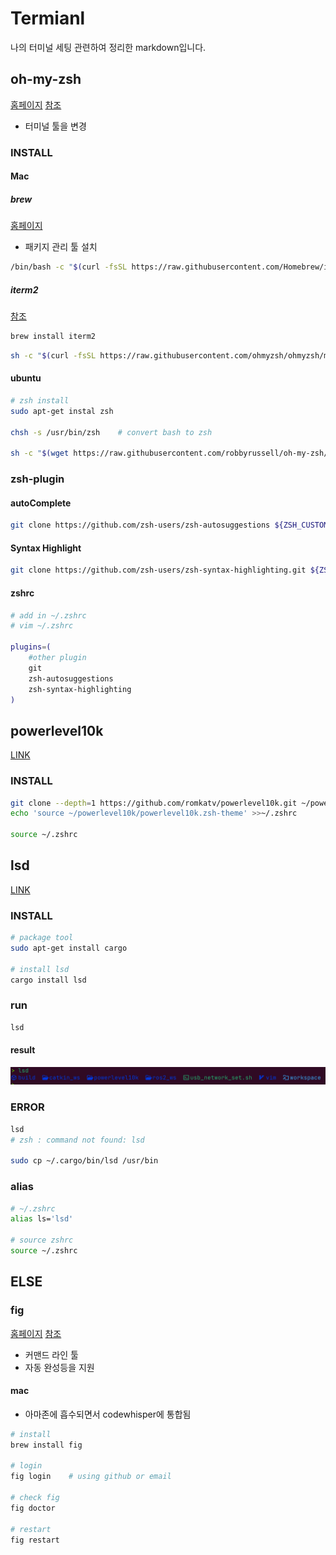 # Termianl

나의 터미널 세팅 관련하여 정리한 markdown입니다.

## oh-my-zsh

[홈페이지](https://ohmyz.sh/#install)
[참조](https://danaing.github.io/etc/2022/03/28/M1-mac-iTerm2-setting.html)

- 터미널 툴을 변경

### INSTALL

#### Mac

##### brew

[홈페이지](https://brew.sh/index_ko)

- 패키지 관리 툴 설치

```bash
/bin/bash -c "$(curl -fsSL https://raw.githubusercontent.com/Homebrew/install/HEAD/install.sh)"
```

##### iterm2

[참조](https://danaing.github.io/etc/2022/03/28/M1-mac-iTerm2-setting.html)

```bash
brew install iterm2
```

```bash
sh -c "$(curl -fsSL https://raw.githubusercontent.com/ohmyzsh/ohmyzsh/master/tools/install.sh)"
```

#### ubuntu

```bash
# zsh install
sudo apt-get instal zsh

chsh -s /usr/bin/zsh    # convert bash to zsh

sh -c "$(wget https://raw.githubusercontent.com/robbyrussell/oh-my-zsh/master/tools/install.sh -O -)"
```

### zsh-plugin

#### autoComplete

```bash
git clone https://github.com/zsh-users/zsh-autosuggestions ${ZSH_CUSTOM:-~/.oh-my-zsh/custom}/plugins/zsh-autosuggestions
```

#### Syntax Highlight

```bash
git clone https://github.com/zsh-users/zsh-syntax-highlighting.git ${ZSH_CUSTOM:-~/.oh-my-zsh/custom}/plugins/zsh-syntax-highlighting
```

#### zshrc

```bash
# add in ~/.zshrc
# vim ~/.zshrc

plugins=(
    #other plugin
    git
    zsh-autosuggestions
    zsh-syntax-highlighting
)
```

## powerlevel10k

[LINK](https://github.com/romkatv/powerlevel10k)

### INSTALL

```bash
git clone --depth=1 https://github.com/romkatv/powerlevel10k.git ~/powerlevel10k
echo 'source ~/powerlevel10k/powerlevel10k.zsh-theme' >>~/.zshrc

source ~/.zshrc
```

## lsd

[LINK](https://github.com/lsd-rs/lsd)

### INSTALL

```bash
# package tool
sudo apt-get install cargo

# install lsd
cargo install lsd
```

### run

```bash
lsd
```

#### result

![lsd result](image/lsd_result.png)

### ERROR

```bash
lsd
# zsh : command not found: lsd

sudo cp ~/.cargo/bin/lsd /usr/bin
```

### alias

```bash
# ~/.zshrc
alias ls='lsd'

# source zshrc
source ~/.zshrc
```

## ELSE

### fig

[홈페이지](https://fig.io/)
[참조](https://fig.io/user-manual/linux#fig-autocomplete-window-is-stuck-at-the-top-left-ibus-not-running)

- 커맨드 라인 툴
- 자동 완성등을 지원

#### mac

- 아마존에 흡수되면서 codewhisper에 통합됨

```bash
# install
brew install fig

# login
fig login    # using github or email

# check fig
fig doctor    

# restart
fig restart
```
